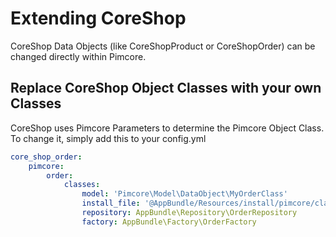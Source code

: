 # Extending CoreShop

CoreShop Data Objects (like CoreShopProduct or CoreShopOrder) can be changed directly within Pimcore.

## Replace CoreShop Object Classes with your own Classes

CoreShop uses Pimcore Parameters to determine the Pimcore Object Class. To change it, simply add this to your config.yml

```yaml
core_shop_order:
    pimcore:
        order:
            classes:
                model: 'Pimcore\Model\DataObject\MyOrderClass'
                install_file: '@AppBundle/Resources/install/pimcore/classes/MyOrderClass.json'
                repository: AppBundle\Repository\OrderRepository
                factory: AppBundle\Factory\OrderFactory
```

